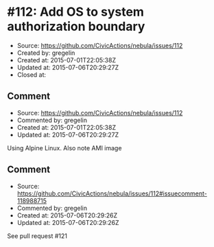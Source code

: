 # #112: Add OS to system authorization boundary

* Source: https://github.com/CivicActions/nebula/issues/112
* Created by: gregelin
* Created at: 2015-07-01T22:05:38Z
* Updated at: 2015-07-06T20:29:27Z
* Closed at: 


## Comment

* Source: https://github.com/CivicActions/nebula/issues/112
* Commented by: gregelin
* Created at: 2015-07-01T22:05:38Z
* Updated at: 2015-07-06T20:29:27Z

Using Alpine Linux. Also note AMI image


## Comment

* Source: https://github.com/CivicActions/nebula/issues/112#issuecomment-118988715
* Commented by: gregelin
* Created at: 2015-07-06T20:29:26Z
* Updated at: 2015-07-06T20:29:26Z

See pull request #121 


